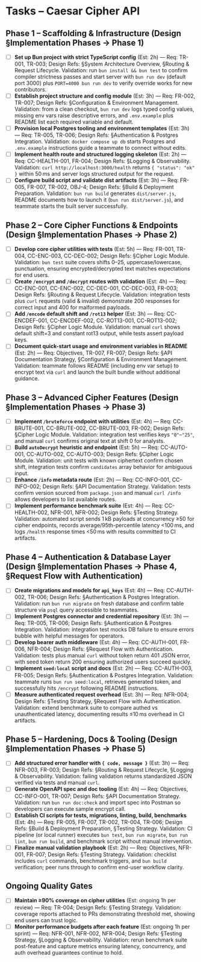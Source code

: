 # Tasks – Caesar Cipher API

## Phase 1 – Scaffolding & Infrastructure (Design §Implementation Phases → Phase 1)
- [ ] **Set up Bun project with strict TypeScript config** (Est: 2h) — Req: TR-001, TR-003; Design Refs: §System Architecture Overview, §Routing & Request Lifecycle. Validation: run `bun install && bun test` to confirm compiler strictness passes and start server with `bun run dev` (default port 3000) plus `PORT=4000 bun run dev` to verify override works for new contributors.
- [ ] **Establish project structure and config module** (Est: 3h) — Req: FR-002, TR-007; Design Refs: §Configuration & Environment Management. Validation: from a clean checkout, `bun run dev` logs typed config values, missing env vars raise descriptive errors, and `.env.example` plus README list each required variable and default.
- [ ] **Provision local Postgres tooling and environment templates** (Est: 3h) — Req: TR-005, TR-006; Design Refs: §Authentication & Postgres Integration. Validation: `docker compose up db` starts Postgres and `.env.example` instructions guide a teammate to connect without edits.
- [ ] **Implement health route and structured logging skeleton** (Est: 2h) — Req: CC-HEALTH-001, FR-004; Design Refs: §Logging & Observability. Validation: `curl http://localhost:3000/health` returns `{ "status": "ok" }` within 50 ms and server logs structured output for the request.
- [ ] **Configure build script and validate dist artifacts** (Est: 3h) — Req: FR-005, FR-007, TR-002, OBJ-4; Design Refs: §Build & Deployment Preparation. Validation: `bun run build` generates `dist/server.js`, README documents how to launch it (`bun run dist/server.js`), and teammate starts the built server successfully.

## Phase 2 – Core Cipher Functions & Endpoints (Design §Implementation Phases → Phase 2)
- [ ] **Develop core cipher utilities with tests** (Est: 5h) — Req: FR-001, TR-004, CC-ENC-003, CC-DEC-002; Design Refs: §Cipher Logic Module. Validation: `bun test` suite covers shifts 0–25, uppercase/lowercase, punctuation, ensuring encrypted/decrypted text matches expectations for end users.
- [ ] **Create `/encrypt` and `/decrypt` routes with validation** (Est: 4h) — Req: CC-ENC-001, CC-ENC-002, CC-DEC-001, CC-DEC-003, FR-003; Design Refs: §Routing & Request Lifecycle. Validation: integration tests plus `curl` requests (valid & invalid) demonstrate 200 responses for correct input and 400 for malformed payloads.
- [ ] **Add `/encode` default shift and `/rot13` helper** (Est: 3h) — Req: CC-ENCDEF-001, CC-ENCDEF-002, CC-ROT13-001, CC-ROT13-002; Design Refs: §Cipher Logic Module. Validation: manual `curl` shows default shift=3 and constant rot13 output, while tests assert payload keys.
- [ ] **Document quick-start usage and environment variables in README** (Est: 2h) — Req: Objectives, TR-007, FR-007; Design Refs: §API Documentation Strategy, §Configuration & Environment Management. Validation: teammate follows README (including env var setup) to encrypt text via `curl` and launch the built bundle without additional guidance.

## Phase 3 – Advanced Cipher Features (Design §Implementation Phases → Phase 3)
- [ ] **Implement `/bruteforce` endpoint with utilities** (Est: 4h) — Req: CC-BRUTE-001, CC-BRUTE-002, CC-BRUTE-003, FR-002; Design Refs: §Cipher Logic Module. Validation: integration test verifies keys `"0"`–`"25"`, and manual `curl` confirms original text at shift 0 for analysts.
- [ ] **Build `autoDecrypt` heuristic and endpoint** (Est: 5h) — Req: CC-AUTO-001, CC-AUTO-002, CC-AUTO-003; Design Refs: §Cipher Logic Module. Validation: unit tests with known ciphertext confirm chosen shift, integration tests confirm `candidates` array behavior for ambiguous input.
- [ ] **Enhance `/info` metadata route** (Est: 2h) — Req: CC-INFO-001, CC-INFO-002; Design Refs: §API Documentation Strategy. Validation: tests confirm version sourced from `package.json` and manual `curl /info` allows developers to list available routes.
- [ ] **Implement performance benchmark suite** (Est: 4h) — Req: CC-HEALTH-002, NFR-001, NFR-002; Design Refs: §Testing Strategy. Validation: automated script sends 1 kB payloads at concurrency ≥50 for cipher endpoints, records average/95th-percentile latency <100 ms, and logs `/health` response times <50 ms with results committed to CI artifacts.

## Phase 4 – Authentication & Database Layer (Design §Implementation Phases → Phase 4, §Request Flow with Authentication)
- [ ] **Create migrations and models for `api_keys`** (Est: 4h) — Req: CC-AUTH-002, TR-006; Design Refs: §Authentication & Postgres Integration. Validation: run `bun run migrate` on fresh database and confirm table structure via `psql` query accessible to teammates.
- [ ] **Implement Postgres connector and credential repository** (Est: 3h) — Req: TR-005, TR-006; Design Refs: §Authentication & Postgres Integration. Validation: integration test mocks DB failure to ensure errors bubble with helpful messages for operators.
- [ ] **Develop bearer auth middleware** (Est: 4h) — Req: CC-AUTH-001, FR-006, NFR-004; Design Refs: §Request Flow with Authentication. Validation: tests plus manual `curl` without token return 401 JSON error, with seed token return 200 ensuring authorized users succeed quickly.
- [ ] **Implement `seed:local` script and docs** (Est: 2h) — Req: CC-AUTH-003, FR-005; Design Refs: §Authentication & Postgres Integration. Validation: teammate runs `bun run seed:local`, retrieves generated token, and successfully hits `/encrypt` following README instructions.
- [ ] **Measure authenticated request overhead** (Est: 3h) — Req: NFR-004; Design Refs: §Testing Strategy, §Request Flow with Authentication. Validation: extend benchmark suite to compare authed vs unauthenticated latency, documenting results ≤10 ms overhead in CI artifacts.

## Phase 5 – Hardening, Docs & Tooling (Design §Implementation Phases → Phase 5)
- [ ] **Add structured error handler with `{ code, message }`** (Est: 3h) — Req: NFR-003, FR-003; Design Refs: §Routing & Request Lifecycle, §Logging & Observability. Validation: failing validation returns standardized JSON verified via tests and manual `curl`.
- [ ] **Generate OpenAPI spec and doc tooling** (Est: 4h) — Req: Objectives, CC-INFO-001, TR-007; Design Refs: §API Documentation Strategy. Validation: run `bun run doc:check` and import spec into Postman so developers can execute sample encrypt call.
- [ ] **Establish CI scripts for tests, migrations, linting, build, benchmarks** (Est: 4h) — Req: FR-005, FR-007, TR-002, TR-004, TR-006; Design Refs: §Build & Deployment Preparation, §Testing Strategy. Validation: CI pipeline (or local runner) executes `bun test`, `bun run migrate`, `bun run lint`, `bun run build`, and benchmark script without manual intervention.
- [ ] **Finalize manual validation playbook** (Est: 2h) — Req: Objectives, NFR-001, FR-007; Design Refs: §Testing Strategy. Validation: checklist includes `curl` commands, benchmark triggers, and `bun build` verification; peer runs through to confirm end-user workflow clarity.

## Ongoing Quality Gates
- [ ] **Maintain ≥90% coverage on cipher utilities** (Est: ongoing 1h per review) — Req: TR-004; Design Refs: §Testing Strategy. Validation: coverage reports attached to PRs demonstrating threshold met, showing end users can trust logic.
- [ ] **Monitor performance budgets after each feature** (Est: ongoing 1h per sprint) — Req: NFR-001, NFR-002, NFR-004; Design Refs: §Testing Strategy, §Logging & Observability. Validation: rerun benchmark suite post-feature and capture metrics ensuring latency, concurrency, and auth overhead guarantees continue to hold.
